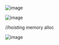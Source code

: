 ![image](https://user-images.githubusercontent.com/66634103/128589946-b3a34f2f-a2b6-4a27-b10d-6581bc726026.png)

![image](https://user-images.githubusercontent.com/66634103/128589958-c48a505d-36dd-4549-bcf9-808f84b21ae3.png)


//hoisting memory alloc


![image](https://user-images.githubusercontent.com/66634103/129437391-53e82d0f-19e8-4470-a09f-257866b81870.png)
